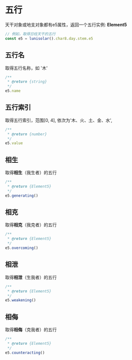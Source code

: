 
# 五行

天干对象或地支对象都有e5属性，返回一个五行实例: **Element5**

```typescript
// 例如，取得日柱天干的五行
const e5 = lunisolar().char8.day.stem.e5
```

## 五行名

取得五行名称，如 '木'

```typescript
/**
 * @return {string}
 */
e5.name
```

## 五行索引

取得五行索引，范围[0, 4], 依次为'木、火、土、金、水',

```typescript
/**
 * @return {number}
 */
e5.value
```

## 相生

取得**相生**（我生者）的五行

```typescript
/**
 * @return {Element5}
 */
e5.generating()
```

## 相克

取得**相克**（我克者）的五行

```typescript
/**
 * @return {Element5}
 */
e5.overcoming()
```

## 相泄

取得**相泄**（生我者）的五行

```typescript
/**
 * @return {Element5}
 */
e5.weakening()
```

## 相侮

取得**相侮**（克我者）的五行

```typescript
/**
 * @return {Element5}
 */
e5.counteracting()
```
